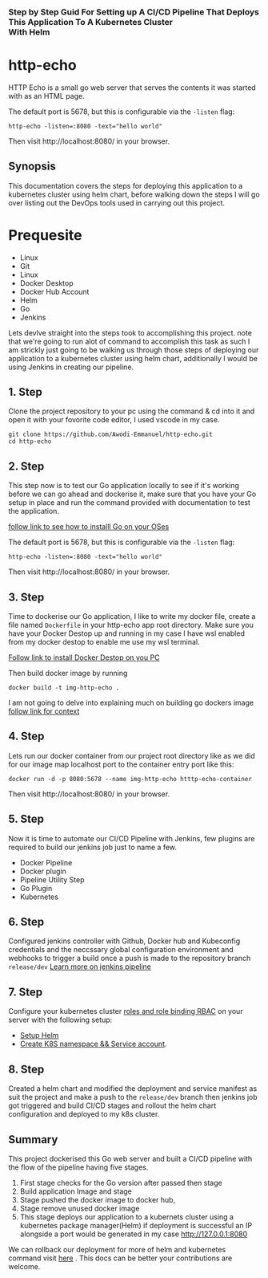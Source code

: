 <h3> Step by Step Guid For Setting up A CI/CD Pipeline That Deploys <br /> 
This Application To A Kubernetes Cluster <br /> 
With Helm</h3>

http-echo
=========
HTTP Echo is a small go web server that serves the contents it was started with
as an HTML page.

The default port is 5678, but this is configurable via the `-listen` flag:

```
http-echo -listen=:8080 -text="hello world"
```

Then visit http://localhost:8080/ in your browser.

## Synopsis
This documentation covers the steps for deploying this application to a kubernetes cluster using helm chart, before walking down the steps I will go over listing out the DevOps tools used in carrying out this project.


Prequesite
==========



- Linux
- Git
- Linux
- Docker Desktop
- Docker Hub Account
- Helm
- Go
- Jenkins

Lets devlve straight into the steps took to accomplishing this project. note that we're going to run alot of command to accomplish this task as such I am strickly just going to be walking us through those steps of deploying our application to a kubernetes cluster using helm chart, additionally I would be using Jenkins in creating our pipeline.

## 1. Step 

Clone the project repository to your pc using the command & cd into it and open it with your fovorite code editor, I used vscode in my case.

```
git clone https://github.com/Awodi-Emmanuel/http-echo.git
cd http-echo
```

## 2. Step 

This step now is to test our Go application locally to see if it's working before we can go ahead and dockerise it, make sure that you have your Go setup in place and run the command provided with documentation to test the application.

[follow link to see how to installl Go on your OSes](https://go.dev/doc/tutorial/getting-started#install)

The default port is 5678, but this is configurable via the `-listen` flag:

```
http-echo -listen=:8080 -text="hello world"
```

Then visit http://localhost:8080/ in your browser.

## 3. Step
Time to dockerise our Go application, I like to write my docker file, create a file named `Dockerfile` in your http-echo app root directory. Make sure you have your Docker Destop up and running in my case I have wsl enabled from my docker destop to enable me use my wsl terminal. 

[Follow link to install Docker Destop on you PC](https://docs.docker.com/desktop/install/windows-install/)

Then build docker image by running

```
docker build -t img-http-echo .
```
I am not going to delve into explaining much on building go dockers image [follow link for context](https://docs.docker.com/language/golang/build-images/)

## 4. Step

Lets run our docker container from our project root directory like as we did for our image map localhost port to the container entry port like this:

```
docker run -d -p 8080:5678 --name img-http-echo htttp-echo-container
```
Then visit http://localhost:8080/ in your browser.

## 5. Step

Now it is time to automate our CI/CD Pipeline with Jenkins, few plugins are required to build our jenkins job just to name a few. 

- Docker Pipeline
- Docker plugin
- Pipeline Utility Step
- Go Plugin
- Kubernetes

## 6. Step 

Configured jenkins controller with Github, Docker hub and Kubeconfig credentials and the neccssary global configuration environment and webhooks to trigger a build once a push is made to the repository branch ```release/dev``` [Learn more on jenkins pipeline](https://www.jenkins.io/doc/book/pipeline/)


## 7. Step
Configure your kubernetes cluster [roles and role binding RBAC](https://kubernetes.io/docs/reference/access-authn-authz/rbac/) on your server with the following setup:

- [Setup Helm](https://helm.sh/docs/intro/install/) 
- [Create K8S namespace && Service account](https://kubernetes.io/docs/reference/access-authn-authz/service-accounts-admin/#:~:text=In%20Kubernetes%2C%20service%20accounts%20are,tied%20to%20complex%20business%20processes).

## 8. Step
Created a helm chart and modified the deployment and service manifest as suit the project and make a push to the ```release/dev``` branch then jenkins job got triggered and build CI/CD stages and rollout the helm chart configuration and deployed to my k8s cluster. 


## Summary
This project dockerised this Go web server and built a CI/CD pipeline with the flow of the pipeline having five stages. 
1. First stage checks for the Go version after passed then stage 
2. Build application Image and stage 
3. Stage pushed the docker image to docker hub, 
4. Stage remove unused docker image  
5. This stage deploys our application to a kubernets cluster using a kubernetes package manager(Helm) if deployment is successful an IP alongside a port would be generated in my case  http://127.0.0.1:8080

We can rollback our deployment for more of helm and kubernetes command visit [here](https://helm.sh/docs/helm/) .
This docs can be better your contributions are welcome.